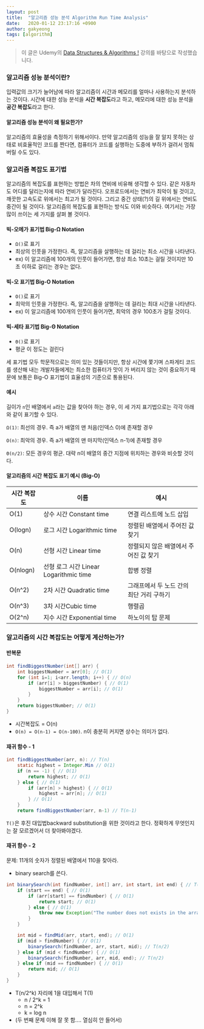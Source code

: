 ```yaml
---
layout: post
title:  "알고리즘 성능 분석 Algorithm Run Time Analysis"
date:   2020-01-12 23:17:16 +0900
author: gakyeong
tags: [algorithm]
---
```


> 이 글은 Udemy의 [Data Structures & Algorithms !](https://www.udemy.com/course/learn-data-structure-algorithms-with-java-interview/) 강의를 바탕으로 작성했습니다.

### 알고리즘 성능 분석이란?
입력값의 크기가 늘어남에 따라 알고리즘이 시간과 메모리를 얼마나 사용하는지 분석하는 것이다.
시간에 대한 성능 분석을 **시간 복잡도**라고 하고, 메모리에 대한 성능 분석을 **공간 복잡도**라고 한다.

#### 알고리즘 성능 분석이 왜 필요한가?
알고리즘의 효율성을 측정하기 위해서이다. 만약 알고리즘의 성능을 잘 알지 못하는 상태로 비효율적인 코드를 짠다면, 컴퓨터가 코드를 실행하는 도중에 부하가 걸려서 멈춰 버릴 수도 있다.


### 알고리즘 복잡도 표기법
알고리즘의 복잡도를 표현하는 방법은 차의 연비에 비유해 생각할 수 있다. 같은 자동차도 어디를 달리는지에 따라 연비가 달라진다. 오프로드에서는 연비가 최악이 될 것이고, 깨끗한 고속도로 위에서는 최고가 될 것이다. 그리고 중간 상태(?)의 길 위에서는 연비도 중간이 될 것이다. 알고리즘의 복잡도를 표현하는 방식도 이와 비슷하다. 여기서는 가장 많이 쓰이는 세 가지를 살펴 볼 것이다.

#### 빅-오메가 표기법 Big-Ω Notation
* `Ω()`로 표기
* 최상의 인풋을 가정한다. 즉, 알고리즘을 살행하는 데 걸리는 최소 시간을 나타낸다.
* ex) 이 알고리즘에 100개의 인풋이 들어가면, 항상 최소 10초는 걸릴 것이지만 10초 이하로 걸리는 경우는 없다.

#### 빅-오 표기법 Big-O Notation
* `O()`로 표기
* 최악의 인풋을 가정한다. 즉, 알고리즘을 살행하는 데 걸리는 최대 시간을 나타낸다.
* ex) 이 알고리즘에 100개의 인풋이 들어가면, 최악의 경우 100초가 걸릴 것이다.

#### 빅-세타 표기법 Big-Θ Notation
* `Θ()`로 표기
* 평균 이 정도는 걸린다

세 표기법 모두 학문적으로는 의미 있는 것들이지만, 항상 시간에 쫓기며 스파게티 코드를 생산해 내는 개발자들에게는 최소한 컴퓨터가 맛이 가 버리지 않는 것이 중요하기 때문에 보통은 Big-O 표기법이 효율성의 기준으로 통용된다.

#### 예시
길이가 `n`인 배열에서 `a`라는 값을 찾아야 하는 경우, 이 세 가지 표기법으로는 각각 아래와 같이 표기할 수 있다.

`Ω(1)`: 최선의 경우. 즉 a가 배열의 맨 처음(인덱스 0)에 존재할 경우

`O(n)`: 최악의 경우. 즉 a가 배열의 맨 마지막(인덱스 n-1)에 존재할 경우

`Θ(n/2)`: 모든 경우의 평균. 대략 n이 배열의 중간 지점에 위치하는 경우와 비슷할 것이다.


#### 알고리즘의 시간 복잡도 표기 예시 (Big-O)

시간 복잡도 | 이름 | 예시
--- | --- | ---
O(1) | 상수 시간 Constant time | 연결 리스트에 노드 삽입
O(logn) | 로그 시간 Logarithmic time | 정렬된 배열에서 주어진 값 찾기
O(n) | 선형 시간 Linear time | 정렬되지 않은 배열에서 주어진 값 찾기
O(nlogn) | 선형 로그 시간 Linear Logarithmic time | 합병 정렬
O(n^2) | 2차 시간 Quadratic time | 그래프에서 두 노드 간의 최단 거리 구하기
O(n^3) | 3차 시간Cubic time | 행렬곱
O(2^n) | 지수 시간 Exponential time | 하노이의 탑 문제

### 알고리즘의 시간 복잡도는 어떻게 계산하는가?

#### 반복문

```java
int findBiggestNumber(int[] arr) {
    int biggestNumber = arr[0]; // O(1)
    for (int i=1; i<arr.length; i++) { // O(n)
        if (arr[i] > biggestNumber) { // O(1)
            biggestNumber = arr[i]; // O(1)
        }
    }
    return biggestNumber; // O(1)
}
```
* 시간복잡도 = O(n)
* `O(n) = O(n-1) = O(n-100)`. n이 충분히 커지면 상수는 의미가 없다.


#### 재귀 함수 - 1

```java
int findBiggestNumber(arr, n): // T(n)
    static highest = Integer.Min // O(1)
    if (n == -1) { // O(1)
        return highest; // O(1)
    } else { // O(1)
        if (arr[n] > highest) { // O(1)
            highest = arr[n]; // O(1)
        } // O(1)
    }
    return findBiggestNumber(arr, n-1) // T(n-1)
```
`T()`은 후진 대입법backward substitution을 위한 것이라고 한다. 정확하게 무엇인지는 잘 모르겠어서 더 찾아봐야겠다.

#### 재귀 함수 - 2

문제: 11개의 숫자가 정렬된 배열에서 110을 찾아라.
* binary search를 쓴다.

```java
int binarySearch(int findNumber, int[] arr, int start, int end) { // T(n)
    if (start == end) { // O(1)
        if (arr[start] == findNumber) { // O(1)
            return start; // O(1)
        } else { // O(1)
            throw new Exception("The number does not exists in the array"); // O(1)
        }
    }

    int mid = findMid(arr, start, end); // O(1)
    if (mid > findNumber) { // O(1)
        binarySearch(findNumber, arr, start, mid); // T(n/2)
    } else if (mid < findNumber) { // O(1)
        binarySearch(findNumber, arr, mid, end); // T(n/2)
    } else if (mid == findNumber) { // O(1)
        return mid; // O(1)
    }
}
```

* T(n/2^k) 자리에 1을 대입해서 T(1)
    * n / 2^k = 1
    * n = 2^k
    * k = log n
* (두 번째 문제 이해 잘 못 함.... 열심히 안 들어서)
